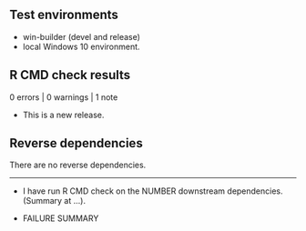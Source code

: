 ## Test environments
* win-builder (devel and release)
* local Windows 10 environment.

## R CMD check results

0 errors | 0 warnings | 1 note

* This is a new release.

## Reverse dependencies

There are no reverse dependencies.

---

* I have run R CMD check on the NUMBER downstream dependencies.
  (Summary at ...). 
  
* FAILURE SUMMARY
